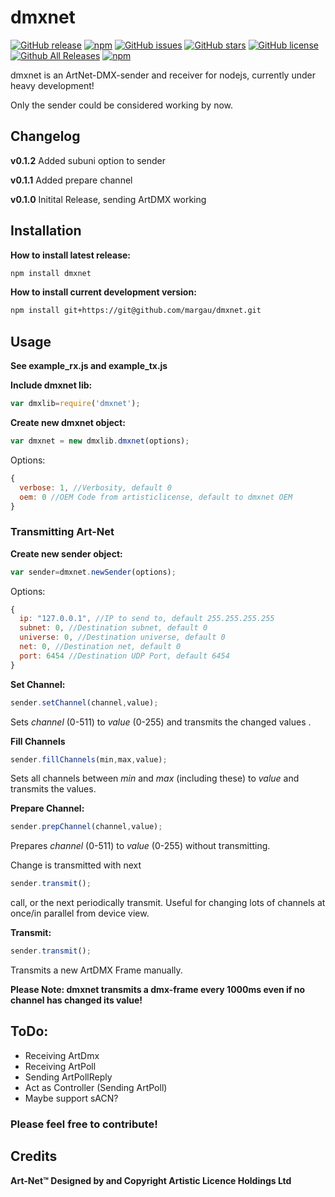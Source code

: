 # dmxnet
[![GitHub release](https://img.shields.io/github/release/margau/dmxnet.svg)](https://github.com/margau/dmxnet)
[![npm](https://img.shields.io/npm/v/dmxnet.svg)](https://github.com/margau/dmxnet)
[![GitHub issues](https://img.shields.io/github/issues/margau/dmxnet.svg)](https://github.com/margau/dmxnet/issues)
[![GitHub stars](https://img.shields.io/github/stars/margau/dmxnet.svg)](https://github.com/margau/dmxnet/stargazers)
[![GitHub license](https://img.shields.io/github/license/margau/dmxnet.svg)](https://github.com/margau/dmxnet/blob/master/LICENSE)
[![Github All Releases](https://img.shields.io/github/downloads/margau/dmxnet/total.svg)](https://github.com/margau/dmxnet)
[![npm](https://img.shields.io/npm/dt/dmxnet.svg)](https://github.com/margau/dmxnet)

dmxnet is an ArtNet-DMX-sender and receiver for nodejs,
currently under heavy development!

Only the sender could be considered working by now.

## Changelog
**v0.1.2**
Added subuni option to sender

**v0.1.1**
Added prepare channel

**v0.1.0**
Initital Release, sending ArtDMX working

## Installation

**How to install latest release:**

```bash
npm install dmxnet 
```

**How to install current development version:**

```bash
npm install git+https://git@github.com/margau/dmxnet.git 
```

## Usage

**See example_rx.js and example_tx.js**

**Include dmxnet lib:**

```javascript
var dmxlib=require('dmxnet');
```

**Create new dmxnet object:**

```javascript
var dmxnet = new dmxlib.dmxnet(options);
```

Options:

```javascript
{
  verbose: 1, //Verbosity, default 0
  oem: 0 //OEM Code from artisticlicense, default to dmxnet OEM
}
```

### Transmitting Art-Net

**Create new sender object:**

```javascript 
var sender=dmxnet.newSender(options);
```

Options:

```javascript
{
  ip: "127.0.0.1", //IP to send to, default 255.255.255.255
  subnet: 0, //Destination subnet, default 0
  universe: 0, //Destination universe, default 0
  net: 0, //Destination net, default 0
  port: 6454 //Destination UDP Port, default 6454
}
```

**Set Channel:**

```javascript
sender.setChannel(channel,value);
```

Sets *channel* (0-511) to *value* (0-255) and transmits the changed values .

**Fill Channels**

```javascript
sender.fillChannels(min,max,value);
```

Sets all channels between *min* and *max* (including these) to *value* and transmits the values.

**Prepare Channel:**

```javascript
sender.prepChannel(channel,value);
```

Prepares *channel* (0-511) to *value* (0-255) without transmitting.

Change is transmitted with next 
```javascript
sender.transmit();
```
call, or the next periodically transmit. Useful for changing lots of channels at once/in parallel from device view.

**Transmit:**

```javascript
sender.transmit();
```

Transmits a new ArtDMX Frame manually.




**Please Note: dmxnet transmits a dmx-frame every 1000ms even if no channel has changed its value!**

## ToDo:

- Receiving ArtDmx
- Receiving ArtPoll
- Sending ArtPollReply
- Act as Controller (Sending ArtPoll)
- Maybe support sACN?


### Please feel free to contribute!



## Credits

**Art-Net™ Designed by and Copyright Artistic Licence Holdings Ltd**
